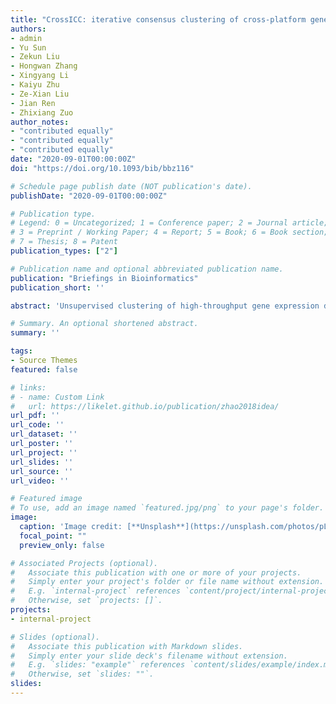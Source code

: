 ```yaml
---
title: "CrossICC: iterative consensus clustering of cross-platform gene expression data without adjusting batch effect"
authors:
- admin
- Yu Sun
- Zekun Liu
- Hongwan Zhang
- Xingyang Li
- Kaiyu Zhu
- Ze-Xian Liu
- Jian Ren
- Zhixiang Zuo
author_notes:
- "contributed equally"
- "contributed equally"
- "contributed equally"
date: "2020-09-01T00:00:00Z"
doi: "https://doi.org/10.1093/bib/bbz116"

# Schedule page publish date (NOT publication's date).
publishDate: "2020-09-01T00:00:00Z"

# Publication type.
# Legend: 0 = Uncategorized; 1 = Conference paper; 2 = Journal article;
# 3 = Preprint / Working Paper; 4 = Report; 5 = Book; 6 = Book section;
# 7 = Thesis; 8 = Patent
publication_types: ["2"]

# Publication name and optional abbreviated publication name.
publication: "Briefings in Bioinformatics"
publication_short: ''

abstract: 'Unsupervised clustering of high-throughput gene expression data is widely adopted for cancer subtyping. However, cancer subtypes derived from a single dataset are usually not applicable across multiple datasets from different platforms. Merging different datasets is necessary to determine accurate and applicable cancer subtypes but is still embarrassing due to the batch effect. CrossICC is an R package designed for the unsupervised clustering of gene expression data from multiple datasets/platforms without the requirement of batch effect adjustment. CrossICC utilizes an iterative strategy to derive the optimal gene signature and cluster numbers from a consensus similarity matrix generated by consensus clustering. This package also provides abundant functions to visualize the identified subtypes and evaluate subtyping performance. We expected that CrossICC could be used to discover the robust cancer subtypes with significant translational implications in personalized care for cancer patients.'

# Summary. An optional shortened abstract.
summary: ''

tags:
- Source Themes
featured: false

# links:
# - name: Custom Link
#   url: https://likelet.github.io/publication/zhao2018idea/
url_pdf: ''
url_code: ''
url_dataset: ''
url_poster: ''
url_project: ''
url_slides: ''
url_source: ''
url_video: ''

# Featured image
# To use, add an image named `featured.jpg/png` to your page's folder. 
image:
  caption: 'Image credit: [**Unsplash**](https://unsplash.com/photos/pLCdAaMFLTE)'
  focal_point: ""
  preview_only: false

# Associated Projects (optional).
#   Associate this publication with one or more of your projects.
#   Simply enter your project's folder or file name without extension.
#   E.g. `internal-project` references `content/project/internal-project/index.md`.
#   Otherwise, set `projects: []`.
projects:
- internal-project

# Slides (optional).
#   Associate this publication with Markdown slides.
#   Simply enter your slide deck's filename without extension.
#   E.g. `slides: "example"` references `content/slides/example/index.md`.
#   Otherwise, set `slides: ""`.
slides:
---
```

